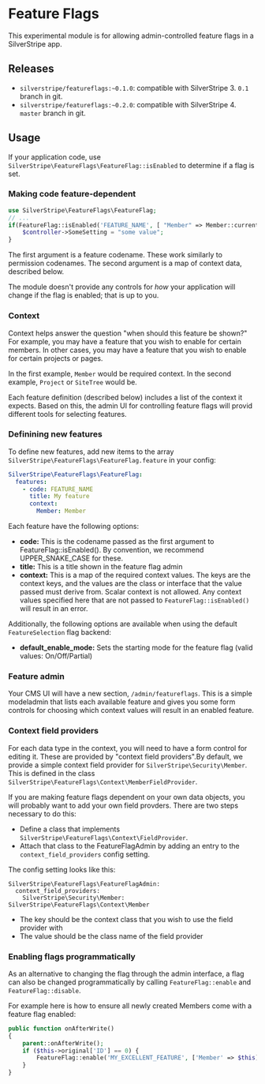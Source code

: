 Feature Flags
=============

This experimental module is for allowing admin-controlled feature flags in a SilverStripe app.

Releases
--------


 * `silverstripe/featureflags:~0.1.0`: compatible with SilverStripe 3. `0.1` branch in git.
 * `silverstripe/featureflags:~0.2.0`: compatible with SilverStripe 4. `master` branch in git.


Usage
-----

If your application code, use `SilverStripe\FeatureFlags\FeatureFlag::isEnabled` to determine if a flag
is set.

### Making code feature-dependent

```php
use SilverStripe\FeatureFlags\FeatureFlag;
// ...
if(FeatureFlag::isEnabled('FEATURE_NAME', [ "Member" => Member::currentUser() ])) {
    $controller->SomeSetting = "some value";
}
```

The first argument is a feature codename. These work similarly to permission codenames. The second argument is
a map of context data, described below.

The module doesn't provide any controls for *how* your application will change if the flag is enabled;
that is up to you.

### Context

Context helps answer the question "when should this feature be shown?" For example, you may have a feature that
you wish to enable for certain members. In other cases, you may have a feature that you wish to enable for certain
projects or pages.

In the first example, `Member` would be required context. In the second example, `Project` or `SiteTree` would be.

Each feature definition (described below) includes a list of the context it expects. Based on this, the admin UI
for controlling feature flags will provid different tools for selecting features.

### Definining new features

To define new features, add new items to the array `SilverStripe\FeatureFlags\FeatureFlag.feature` in your
config:

```yml
SilverStripe\FeatureFlags\FeatureFlag:
  features:
    - code: FEATURE_NAME
      title: My feature 
      context:
        Member: Member
```

Each feature have the following options:

 * **code:** This is the codename passed as the first argument to FeatureFlag::isEnabled(). By convention, we
   recommend UPPER_SNAKE_CASE for these.
 * **title:** This is a title shown in the feature flag admin
 * **context:** This is a map of the required context values. The keys are the context keys, and the values are
   the class or interface that the value passed must derive from. Scalar context is not allowed. Any context values
   specified here that are not passed to `FeatureFlag::isEnabled()` will result in an error.
 
Additionally, the following options are available when using the default `FeatureSelection` flag backend:

 * **default_enable_mode:** Sets the starting mode for the feature flag (valid values: On/Off/Partial)

### Feature admin

Your CMS UI will have a new section, `/admin/featureflags`. This is a simple modeladmin that lists each available
feature and gives you some form controls for choosing which context values will result in an enabled feature.

### Context field providers

For each data type in the context, you will need to have a form control for editing it. These are provided by
"context field providers".By default, we provide a simple context field provider for `SilverStripe\Security\Member`.
This is defined in the class `SilverStripe\FeatureFlags\Context\MemberFieldProvider`.

If you are making feature flags dependent on your own data objects, you will probably want to add your own field
provders. There are two steps necessary to do this:

 * Define a class that implements `SilverStripe\FeatureFlags\Context\FieldProvider`.
 * Attach that class to the FeatureFlagAdmin by adding an entry to the `context_field_providers` config setting.

The config setting looks like this:

```
SilverStripe\FeatureFlags\FeatureFlagAdmin:
  context_field_providers:
    SilverStripe\Security\Member: SilverStripe\FeatureFlags\Context\Member 
```

 * The key should be the context class that you wish to use the field provider with
 * The value should be the class name of the field provider
 
### Enabling flags programmatically

As an alternative to changing the flag through the admin interface, a flag can also be changed programmatically by
calling `FeatureFlag::enable` and `FeatureFlag::disable`.
 
For example here is how to ensure all newly created Members come with a feature flag enabled:

```php
public function onAfterWrite()
{
    parent::onAfterWrite();
    if ($this->original['ID'] == 0) {
        FeatureFlag::enable('MY_EXCELLENT_FEATURE', ['Member' => $this]);
    }
}
```
